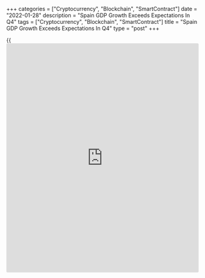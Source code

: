 +++
categories = ["Cryptocurrency", "Blockchain", "SmartContract"]
date = "2022-01-28"
description = "Spain GDP Growth Exceeds Expectations In Q4"
tags = ["Cryptocurrency", "Blockchain", "SmartContract"]
title = "Spain GDP Growth Exceeds Expectations In Q4"
type = "post"
+++

{{<iframe id="large-banner" src="https://www.bounty.group/#slide=9.0" width="100%" height="600" scrolling="no" style="border: 0px solid rgb(216, 221, 230); border-radius: 3px;">}}

Spain's [economy][1] grew more than expected in the fourth quarter
despite the weakness in household spending, flash estimate from the
statistical office INE showed on Friday.

Gross domestic product grew 2 percent sequentially in the fourth
quarter, faster than the economists' forecast of 1.4 percent. However,
this was slower than the 2.6 percent growth posted in the third quarter.

On a yearly basis, economic growth accelerated to 5.2 percent from 3.4
percent in the third quarter. The rate also exceeded the expected 4.5
percent.

In the full year of 2021, GDP was 7.2 percent higher than in 2020.

On the expenditure-side, household spending slid 1.2 percent and
government spending decreased 0.4 percent on quarter. Meanwhile, gross
fixed capital formation surged 8.5 percent in the fourth quarter.

Exports and imports were up 6.5 percent and 3.5 percent, respectively.

For comments and feedback [contact](https://www.playgroundfx.com/contact/): editorial@rtt[news](https://www.letsplayfx.com/blog/forex-news-website/).com

[Economic News][1]

 **What parts of the world are seeing the best (and worst) economic
performances lately? Click[here][2] to check out our [Econ Scorecard][2]
and find out! See up-to-the-moment [ranking](https://www.playgroundfx.com/blog/crypto-exchange-ranking/)s for the best and worst
performers in [GDP][3], [unemployment rate][4], [inflation][5] and much
more.**

   1. www.rtt[news](https://www.letsplayfx.com/blog/forex-news-website/).com/Content/EconomicNews.aspx
   2. www.rtt[news](https://www.letsplayfx.com/blog/forex-news-website/).com/economic-scorecard/world-rank/industrial-production/highest-performance.aspx
   3. www.rtt[news](https://www.letsplayfx.com/blog/forex-news-website/).com/economic-scorecard/world-rank/GDP/highest-performance.aspx
   4. www.rtt[news](https://www.letsplayfx.com/blog/forex-news-website/).com/economic-scorecard/world-rank/unemployment-rate/lowest-performance.aspx
   5. www.rtt[news](https://www.letsplayfx.com/blog/forex-news-website/).com/economic-scorecard/world-rank/CPI/highest-performance.aspx